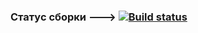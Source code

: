 ### Статус сборки --->  [![Build status](https://ci.appveyor.com/api/projects/status/i6qfrcievn2993kj/branch/master?svg=true)](https://ci.appveyor.com/project/Akstel/netology-api-ci-q58dq/branch/master)
